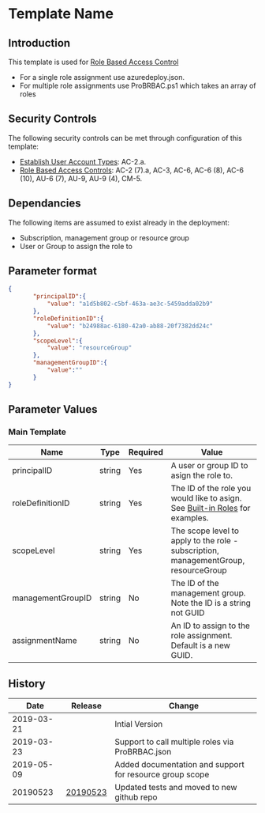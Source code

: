 # Template Name

## Introduction

This template is used for [Role Based Access Control](<https://docs.microsoft.com/en-us/azure/role-based-access-control/role-assignments-template>)

* For a single role assignment use azuredeploy.json.
* For multiple role assignments use ProBRBAC.ps1 which takes an array of roles

## Security Controls

The following security controls can be met through configuration of this template:

* [Establish User Account Types](documentation/Establish-User-Account-Types.md): AC-2.a.
* [Role Based Access Controls](documentation/Role-Based-Access-Control.md): AC-2 (7).a, AC-3, AC-6, AC-6 (8), AC-6 (10), AU-6 (7), AU-9, AU-9 (4), CM-5.

## Dependancies

The following items are assumed to exist already in the deployment:

* Subscription, management group or resource group
* User or Group to assign the role to

## Parameter format

```JSON
{
       "principalID":{
           "value": "a1d5b802-c5bf-463a-ae3c-5459adda02b9"
       },
       "roleDefinitionID":{
           "value": "b24988ac-6180-42a0-ab88-20f7382dd24c"
       },
       "scopeLevel":{
           "value": "resourceGroup"
       },
       "managementGroupID":{
           "value":""
       }
}
```

## Parameter Values

### Main Template

|Name        |Type   |Required |Value                               |
|------------|-------|---------|------------------------------------|
|principalID |string |Yes      |A user or group ID to asign the role to. |
|roleDefinitionID |string |Yes      |The ID of the role you would like to asign. See [Built-in Roles](<https://docs.microsoft.com/en-us/azure/role-based-access-control/built-in-roles>) for examples.    |
|scopeLevel |string |Yes      |The scope level to apply to the role - subscription, managementGroup, resourceGroup|
|managementGroupID |string |No      |The ID of the management group. Note the ID is a string not GUID|
|assignmentName |string |No      |An ID to assign to the role assignment.  Default is a new GUID. |

## History

|Date       |Release| Change               |
|-----------|-------|-----------------------|
|2019-03-21 |       |Intial Version|
|2019-03-23 |       |Support to call multiple roles via ProBRBAC.json|
|2019-05-09 |       |Added documentation and support for resource group scope|
|20190523   |[20190523](https://github.com/canada-ca-azure-templates/rbac/tree/20190523)|Updated tests and moved to new github repo|